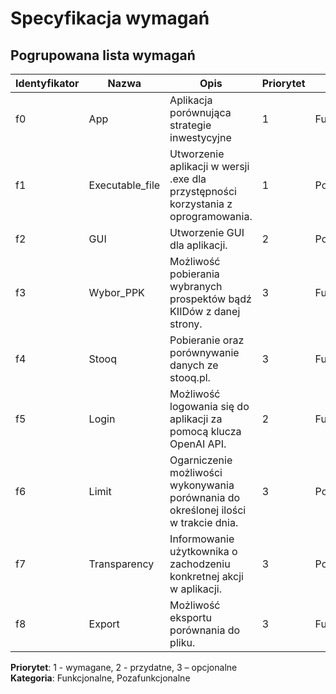 
# Specyfikacja wymagań

## Pogrupowana lista wymagań
| Identyfikator | Nazwa           | Opis                                                                                | Priorytet | Kategoria        |
|---------------|-----------------|-------------------------------------------------------------------------------------|-----------|------------------|
|f0             | App             | Aplikacja porównująca strategie inwestycyjne                                        | 1         | Funkcjonalne     |
|f1             | Executable_file | Utworzenie aplikacji w wersji .exe dla przystępności korzystania z oprogramowania.  | 1         | Pozafunkcjonalne |
|f2             | GUI             | Utworzenie GUI dla aplikacji.                                                       | 2         | Pozafunkcjonalne |
|f3             | Wybor_PPK       | Możliwość pobierania wybranych prospektów bądź KIIDów z danej strony.               | 3         | Funkcjonalne     |
|f4             | Stooq           | Pobieranie oraz porównywanie danych ze stooq.pl.                                    | 3         | Funkcjonalne     |
|f5             | Login           | Możliwość logowania się do aplikacji za pomocą klucza OpenAI API.                   | 2         | Funkcjonalne     |
|f6             | Limit           | Ogarniczenie możliwości wykonywania porównania do określonej ilości w trakcie dnia. | 3         | Pozafunkcjonalne |
|f7             | Transparency    | Informowanie użytkownika o zachodzeniu konkretnej akcji w aplikacji.                | 3         | Pozafunkcjonalne |
|f8             | Export          | Możliwość eksportu porównania do pliku.                                             | 3         | Funkcjonalne     |

**Priorytet**: 1 - wymagane, 2 - przydatne, 3 – opcjonalne  
**Kategoria**: Funkcjonalne, Pozafunkcjonalne


